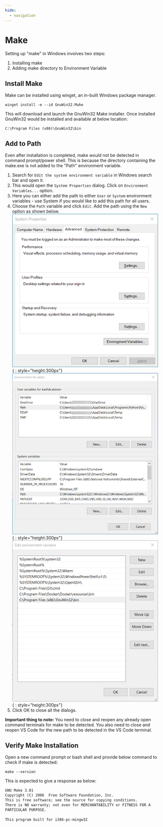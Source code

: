 ```yaml
---
hide:
  - navigation
---
```


# Make
Setting up "make" in Windows involves two steps:

1. Installing make
2. Adding make directory to Environment Variable

## Install Make
Make can be installed using winget, an in-built Windows package manager.
```
winget install -e --id GnuWin32.Make
```
This will download and launch the GnuWin32 Make installer. Once installed GnuWin32 would be installed and available at below location:
```
C:\Program Files (x86)\GnuWin32\bin
```

## Add to Path
Even after installation is completed, make would not be detected in command prompt/power shell. This is because the directory containing the make.exe is not added to the "Path" environment variable.

1. Search for `Edit the system environment variable` in Windows search bar and open it.
2. This would open the `System Properties` dialog. Click on `Environment Variables...` option.
3. Here you can either add the path to either `User` or `System` environment variables - use System if you would like to add this path for all users.
4. Choose the `Path` variable and click `Edit`. Add the path using the `New` option as shown below.
![windows system properties](\images\windows_system_properties.png){ : style="height:300px"} ![environment variables](\images\environment_variables.png){ : style="height:300px"} ![edit environment variables](\images\edit_environment_variable_path.png){ : style="height:300px"}
1. Click OK to close all the dialogs.

**Important thing to note:** You need to close and reopen any already open command terminals for make to be detected. You also need to close and reopen VS Code for the new path to be detected in the VS Code terminal.

## Verify Make Installation
Open a new command prompt or bash shell and provide below command to check if make is detected:
```
make --version
```
This is expected to give a response as below:
```
GNU Make 3.81
Copyright (C) 2006  Free Software Foundation, Inc.
This is free software; see the source for copying conditions.
There is NO warranty; not even for MERCHANTABILITY or FITNESS FOR A
PARTICULAR PURPOSE.

This program built for i386-pc-mingw32
```